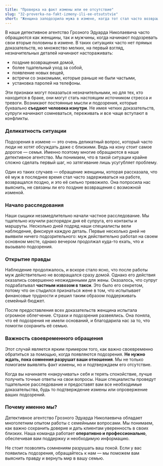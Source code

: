 ```yaml
---
title: "Проверка на факт измены или ее отсутствие"
slug: "32-proverka-na-fakt-izmeny-ili-ee-otsutstvie"
short: "Женщина заподозрила мужа в измене, когда тот стал часто возвращаться домой поздно. Обратившись в детективное агентство, она попросила выяснить правду. Оказалось, что муж подрабатывал частным извозом, скрывая свои финансовые трудности. Собранные данные помогли сохранить семью и развеять подозрения…"
---
```


В наше детективное агентство Грозного Эдуарда Николаевича часто обращаются как женщины, так и мужчины, когда начинают подозревать свои вторые половины в измене. В таких ситуациях часто нет прямых доказательств, но множество мелких, на первый взгляд, незначительных деталей начинают настораживать: 

- поздние возвращения домой, 
- более тщательный уход за собой, 
- появление новых вещей, 
- встречи со знакомыми, которые раньше не были частыми, 
- установка паролей на телефоны.

Эти признаки могут показаться незначительными, но для тех, кто находится в браке, они могут стать настоящим источником стресса и тревоги. Возникают постоянные мысли и подозрения, которые буквально **съедают человека изнутри**. Не имея четких доказательств, супруги начинают сомневаться, переживать и все чаще вступают в конфликты. 

### Деликатность ситуации

Подозрения в измене — это очень деликатный вопрос, который часто люди не хотят обсуждать даже с близкими. Ведь на кону стоит самое дорогое — семья. Именно поэтому многие обращаются в наше детективное агентство. Мы понимаем, что в такой ситуации крайне сложно сделать первый шаг, но затягивание лишь усугубляет проблему. 

Один из таких случаев — обращение женщины, которая рассказала, что её муж в последнее время стал часто задерживаться на работе, возвращался поздно, и это её сильно тревожило. Она попросила нас выяснить, не связаны ли его поздние возвращения с возможной изменой.

### Начало расследования

Наши сыщики незамедлительно начали частное расследование. Мы тщательно изучили распорядок дня её супруга, его контакты и маршруты. Несколько дней подряд наши специалисты вели наблюдение, фиксируя каждую деталь. Первые несколько дней не выявили ничего подозрительного: муж действительно работал на своем основном месте, однако вечером продолжал куда-то ехать, что и вызывало подозрения. 

### Открытие правды

Наблюдение продолжалось, и вскоре стало ясно, что после работы муж действительно не возвращался сразу домой. Однако его действия оказались совершенно неожиданными для жены. Оказалось, что супруг подрабатывал **частным извозом в такси**. Это было его секретом, потому что он стыдился признаться жене в том, что испытывает финансовые трудности и решил таким образом поддерживать семейный бюджет.

После предоставления всех доказательств женщина испытала огромное облегчение. Страхи и подозрения развеялись. Она поняла, что её подозрения не имели оснований, и благодарила нас за то, что помогли сохранить её семью.

### Важность своевременного обращения

Этот случай является ярким примером того, как важно своевременно обратиться за помощью, когда появляются подозрения. **Не нужно ждать, пока сомнения разрушат ваши отношения**. Мы не только помогаем выявлять факт измены, но и подтверждаем его отсутствие. 

Когда вы начинаете «накручивать» себя и терять спокойствие, лучше получить точные ответы на свои вопросы. Наши специалисты проведут тщательное расследование и предоставят вам все необходимые доказательства, будь то подтверждение измены или опровержение ваших подозрений.

### Почему именно мы?

Детективное агентство Грозного Эдуарда Николаевича обладает многолетним опытом работы с семейными вопросами. Мы понимаем, как важно сохранить доверие и дать клиентам уверенность в своих близких. Наша команда работает **оперативно и профессионально**, обеспечивая вам поддержку и необходимую информацию.

Не стоит позволять сомнениям разрушать ваш покой. Если у вас появились подозрения, обращайтесь к нам — мы поможем вам выяснить правду и вернуть мир в вашу семью.
